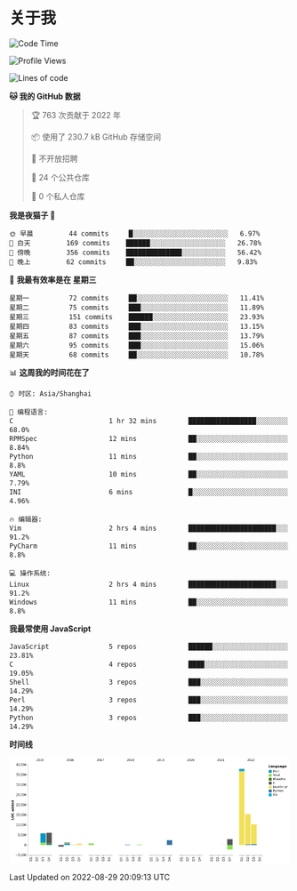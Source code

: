 # 关于我

<!--START_SECTION:waka-->
![Code Time](http://img.shields.io/badge/Code%20Time-605%20hrs%2015%20mins-blue)

![Profile Views](http://img.shields.io/badge/%E4%B8%AA%E4%BA%BA%E8%B5%84%E6%96%99%E8%A7%82%E7%9C%8B%E6%AC%A1%E6%95%B0-6-blue)

![Lines of code](https://img.shields.io/badge/%E4%BB%8E%E3%80%8CHello%20World%E3%80%8D%E8%B5%B7%E6%88%91%E5%B7%B2%E7%BB%8F%E5%86%99%E4%BA%86-82%20Thousand%20%E8%A1%8C%E4%BB%A3%E7%A0%81-blue)

**🐱 我的 GitHub 数据** 

> 🏆 763 次贡献于 2022 年
 > 
> 📦  使用了 230.7 kB GitHub 存储空间 
 > 
> 🚫 不开放招聘
 > 
> 📜 24 个公共仓库 
 > 
> 🔑 0 个私人仓库  
 > 
**我是夜猫子 🦉** 

```text
🌞 早晨         44 commits     █░░░░░░░░░░░░░░░░░░░░░░░░   6.97% 
🌆 白天         169 commits    ██████░░░░░░░░░░░░░░░░░░░   26.78% 
🌃 傍晚         356 commits    ██████████████░░░░░░░░░░░   56.42% 
🌙 晚上         62 commits     ██░░░░░░░░░░░░░░░░░░░░░░░   9.83%

```
📅 **我最有效率是在 星期三** 

```text
星期一          72 commits     ██░░░░░░░░░░░░░░░░░░░░░░░   11.41% 
星期二          75 commits     ███░░░░░░░░░░░░░░░░░░░░░░   11.89% 
星期三          151 commits    ██████░░░░░░░░░░░░░░░░░░░   23.93% 
星期四          83 commits     ███░░░░░░░░░░░░░░░░░░░░░░   13.15% 
星期五          87 commits     ███░░░░░░░░░░░░░░░░░░░░░░   13.79% 
星期六          95 commits     ███░░░░░░░░░░░░░░░░░░░░░░   15.06% 
星期天          68 commits     ██░░░░░░░░░░░░░░░░░░░░░░░   10.78%

```


📊 **这周我的时间花在了** 

```text
⌚︎ 时区: Asia/Shanghai

💬 编程语言: 
C                        1 hr 32 mins        █████████████████░░░░░░░░   68.0% 
RPMSpec                  12 mins             ██░░░░░░░░░░░░░░░░░░░░░░░   8.84% 
Python                   11 mins             ██░░░░░░░░░░░░░░░░░░░░░░░   8.8% 
YAML                     10 mins             ██░░░░░░░░░░░░░░░░░░░░░░░   7.79% 
INI                      6 mins              █░░░░░░░░░░░░░░░░░░░░░░░░   4.96%

🔥 编辑器: 
Vim                      2 hrs 4 mins        ██████████████████████░░░   91.2% 
PyCharm                  11 mins             ██░░░░░░░░░░░░░░░░░░░░░░░   8.8%

💻 操作系统: 
Linux                    2 hrs 4 mins        ██████████████████████░░░   91.2% 
Windows                  11 mins             ██░░░░░░░░░░░░░░░░░░░░░░░   8.8%

```

**我最常使用 JavaScript** 

```text
JavaScript               5 repos             ██████░░░░░░░░░░░░░░░░░░░   23.81% 
C                        4 repos             ████░░░░░░░░░░░░░░░░░░░░░   19.05% 
Shell                    3 repos             ███░░░░░░░░░░░░░░░░░░░░░░   14.29% 
Perl                     3 repos             ███░░░░░░░░░░░░░░░░░░░░░░   14.29% 
Python                   3 repos             ███░░░░░░░░░░░░░░░░░░░░░░   14.29%

```


**时间线**

![Chart not found](https://raw.githubusercontent.com/Arondight/Arondight/master/charts/bar_graph.png) 


 Last Updated on 2022-08-29 20:09:13 UTC
<!--END_SECTION:waka-->
